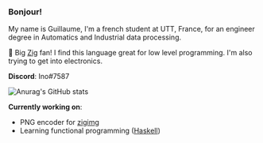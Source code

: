 ### Bonjour!

<!--
**Guigui220D/Guigui220D** is a ✨ _special_ ✨ repository because its `README.md` (this file) appears on your GitHub profile.
-->

My name is Guillaume, I'm a french student at UTT, France, for an engineer degree in Automatics and Industrial data processing.

🌱 Big [Zig](https://ziglang.org/) fan! I find this language great for low level programming. I'm also trying to get into electronics.

**Discord**: Ino#7587

![Anurag's GitHub stats](https://github-readme-stats.vercel.app/api?username=Guigui220D&theme=radical&show_icons=true)

**Currently working on**: 
- PNG encoder for [zigimg](https://github.com/zigimg/zigimg)
- Learning functional programming ([Haskell](https://www.haskell.org/))
